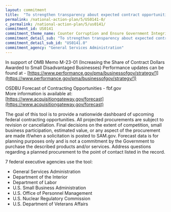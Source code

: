 ```yaml
---
layout: commitment
title:  "To strengthen transparency about expected contract opportunities and accessibility to this information, agencies are working with OMB to identify a common list of procurement information to include in agency forecasts of contracting opportunities in order for potential contractors, and especially those in underserved communities, to effectively prepare for future Federal contract competitions. Promising practices are being assessed for moving from a static posting of forecasting data at the beginning of the fiscal year to a timelier and more dynamic model that involves more regular posting of new information on a rolling basis as requirements are identified. User friendly search and filter functions are being explored to improve visibility and accessibility across agency forecasts over time so that entities interested in particular market segments can find relevant information more easily in the official System for Award Management (SAM.gov). The Biden-Harris Administration commits to implementation of these initiatives over the next two years with quarterly progress reporting on https://performance.gov/pma."
permalink: /national-action-plan/5/US0141-0/
c_permalink: /national-action-plan/5/us0141/
commitment_id: US0141
commitment_theme_name: Counter Corruption and Ensure Government Integrity and Accountability to the Public
commitment_detail_sub: "To strengthen transparency about expected contract opportunities and accessibility to this information, agencies are working with OMB to identify a common list of procurement information to include in agency forecasts of contracting opportunities in order for potential contractors, and especially those in underserved communities, to effectively prepare for future Federal contract competitions. Promising practices are being assessed for moving from a static posting of forecasting data at the beginning of the fiscal year to a timelier and more dynamic model that involves more regular posting of new information on a rolling basis as requirements are identified. User friendly search and filter functions are being explored to improve visibility and accessibility across agency forecasts over time so that entities interested in particular market segments can find relevant information more easily in the official System for Award Management (SAM.gov). The Biden-Harris Administration commits to implementation of these initiatives over the next two years with quarterly progress reporting on https://performance.gov/pma."
commitment_detail_sub_id: "US0141.0"
commitment_agency: "General Services Administration"
---
```


In support of OMB Memo M-23-01 (Increasing the Share of Contract Dollars Awarded to Small Disadvantaged Businesses) 
Performance updates can be found at - [https://www.performance.gov/pma/businessofgov/strategy/1](https://www.performance.gov/pma/businessofgov/strategy/1)

OSDBU Forecast of Contracting Opportunities - fbf.gov  
More information is available at: [https://www.acquisitiongateway.gov/forecast](https://www.acquisitiongateway.gov/forecast)

The goal of this tool is to provide a nationwide dashboard of upcoming federal contracting opportunities. All projected procurements are subject to revision or cancellation. Final decisions on the extent of competition, small business participation, estimated value, or any aspect of the procurement are made if/when a solicitation is posted to SAM.gov. Forecast data is for planning purposes only and is not a commitment by the Government to purchase the described products and/or services. Address questions regarding a planned procurement to the point of contact listed in the record.

7 federal executive agencies use the tool:

  * General Services Administration
  * Department of the Interior
  * Department of Labor
  * U.S. Small Business Administration
  * U.S. Office of Personnel Management
  * U.S. Nuclear Regulatory Commission 
  * U.S. Department of Veterans Affairs